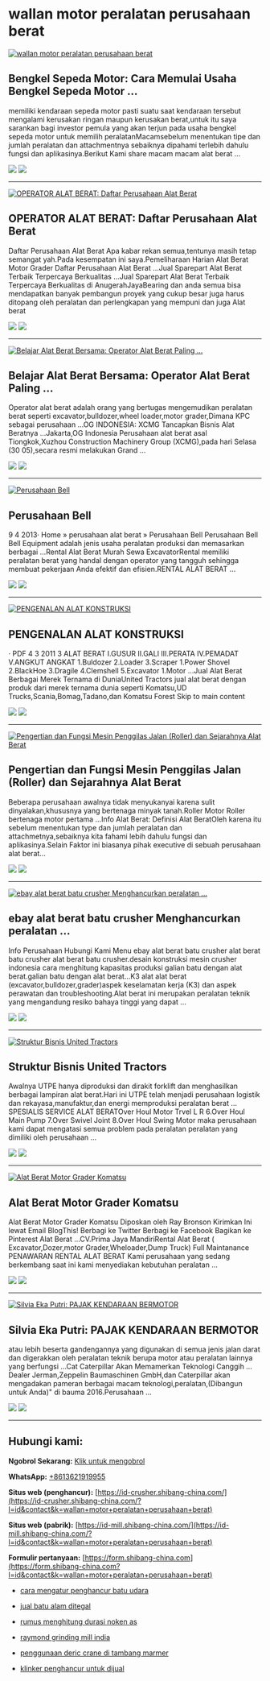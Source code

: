 # wallan motor peralatan perusahaan berat

<a href="https://swt.shibang-china.com/?l=id&img&k=wallan+motor+peralatan+perusahaan+berat" target="_blank">![wallan motor peralatan perusahaan berat](http://static.shibang-china.com/all-800x300/707.jpg)</a>

## Bengkel Sepeda Motor: Cara Memulai Usaha Bengkel Sepeda Motor …
memiliki kendaraan sepeda motor pasti suatu saat kendaraan tersebut mengalami kerusakan ringan maupun kerusakan berat,untuk itu saya sarankan bagi investor pemula yang akan terjun pada usaha bengkel sepeda motor untuk memilih peralatanMacamsebelum menentukan tipe dan jumlah peralatan dan attachmentnya sebaiknya dipahami terlebih dahulu fungsi dan aplikasinya.Berikut Kami share macam macam alat berat …


<a href="https://whatsapp.shibangsoft.com/WhatsApp.php" target="_blank" title="WhatsApp">![](http://static.shibang-china.com/icon/whatsapp.png)</a> <a href="https://swt.shibang-china.com/?l=id&icon&k=wallan+motor+peralatan+perusahaan+berat" target="_blank">![](http://static.shibang-china.com/icon/chat-id.png)</a>

---

<a href="https://swt.shibang-china.com/?l=id&img&k=wallan+motor+peralatan+perusahaan+berat" target="_blank">![OPERATOR ALAT BERAT: Daftar Perusahaan Alat Berat](http://static.shibang-china.com/all-800x300/644.jpg)</a>

## OPERATOR ALAT BERAT: Daftar Perusahaan Alat Berat
Daftar Perusahaan Alat Berat Apa kabar rekan semua,tentunya masih tetap semangat yah.Pada kesempatan ini saya.Pemeliharaan Harian Alat Berat Motor Grader Daftar Perusahaan Alat Berat …Jual Sparepart Alat Berat Terbaik Terpercaya Berkualitas …Jual Sparepart Alat Berat Terbaik Terpercaya Berkualitas di AnugerahJayaBearing dan anda semua bisa mendapatkan banyak pembangun proyek yang cukup besar juga harus ditopang oleh peralatan dan perlengkapan yang mempuni dan juga Alat berat


<a href="https://whatsapp.shibangsoft.com/WhatsApp.php" target="_blank" title="WhatsApp">![](http://static.shibang-china.com/icon/whatsapp.png)</a> <a href="https://swt.shibang-china.com/?l=id&icon&k=wallan+motor+peralatan+perusahaan+berat" target="_blank">![](http://static.shibang-china.com/icon/chat-id.png)</a>

---

<a href="https://swt.shibang-china.com/?l=id&img&k=wallan+motor+peralatan+perusahaan+berat" target="_blank">![Belajar Alat Berat Bersama: Operator Alat Berat Paling …](http://static.shibang-china.com/all-800x300/73.jpg)</a>

## Belajar Alat Berat Bersama: Operator Alat Berat Paling …
Operator alat berat adalah orang yang bertugas mengemudikan peralatan berat seperti excavator,bulldozer,wheel loader,motor grader,Dimana KPC sebagai perusahaan …OG INDONESIA: XCMG Tancapkan Bisnis Alat Beratnya …Jakarta,OG Indonesia Perusahaan alat berat asal Tiongkok,Xuzhou Construction Machinery Group (XCMG),pada hari Selasa (30 05),secara resmi melakukan Grand …


<a href="https://whatsapp.shibangsoft.com/WhatsApp.php" target="_blank" title="WhatsApp">![](http://static.shibang-china.com/icon/whatsapp.png)</a> <a href="https://swt.shibang-china.com/?l=id&icon&k=wallan+motor+peralatan+perusahaan+berat" target="_blank">![](http://static.shibang-china.com/icon/chat-id.png)</a>

---

<a href="https://swt.shibang-china.com/?l=id&img&k=wallan+motor+peralatan+perusahaan+berat" target="_blank">![Perusahaan Bell](http://static.shibang-china.com/all-800x300/714.jpg)</a>

## Perusahaan Bell
9 4 2013· Home » perusahaan alat berat » Perusahaan Bell Perusahaan Bell Bell Equipment adalah jenis usaha peralatan produksi dan memasarkan berbagai …Rental Alat Berat Murah Sewa ExcavatorRental memiliki peralatan berat yang handal dengan operator yang tangguh sehingga membuat pekerjaan Anda efektif dan efisien.RENTAL ALAT BERAT …


<a href="https://whatsapp.shibangsoft.com/WhatsApp.php" target="_blank" title="WhatsApp">![](http://static.shibang-china.com/icon/whatsapp.png)</a> <a href="https://swt.shibang-china.com/?l=id&icon&k=wallan+motor+peralatan+perusahaan+berat" target="_blank">![](http://static.shibang-china.com/icon/chat-id.png)</a>

---

<a href="https://swt.shibang-china.com/?l=id&img&k=wallan+motor+peralatan+perusahaan+berat" target="_blank">![PENGENALAN ALAT KONSTRUKSI](http://static.shibang-china.com/all-800x300/1462.jpg)</a>

## PENGENALAN ALAT KONSTRUKSI
· PDF 4 3 2011 3 ALAT BERAT I.GUSUR II.GALI III.PERATA IV.PEMADAT V.ANGKUT ANGKAT 1.Buldozer 2.Loader 3.Scraper 1.Power Shovel 2.BlackHoe 3.Dragile 4.Clemshell 5.Excavator 1.Motor …Jual Alat Berat Berbagai Merek Ternama di DuniaUnited Tractors jual alat berat dengan produk dari merek ternama dunia seperti Komatsu,UD Trucks,Scania,Bomag,Tadano,dan Komatsu Forest Skip to main content


<a href="https://whatsapp.shibangsoft.com/WhatsApp.php" target="_blank" title="WhatsApp">![](http://static.shibang-china.com/icon/whatsapp.png)</a> <a href="https://swt.shibang-china.com/?l=id&icon&k=wallan+motor+peralatan+perusahaan+berat" target="_blank">![](http://static.shibang-china.com/icon/chat-id.png)</a>

---

<a href="https://swt.shibang-china.com/?l=id&img&k=wallan+motor+peralatan+perusahaan+berat" target="_blank">![Pengertian dan Fungsi Mesin Penggilas Jalan (Roller) dan Sejarahnya Alat Berat](http://static.shibang-china.com/all-800x300/1081.jpg)</a>

## Pengertian dan Fungsi Mesin Penggilas Jalan (Roller) dan Sejarahnya Alat Berat
Beberapa perusahaan awalnya tidak menyukanyai karena sulit dinyalakan,khususnya yang bertenaga minyak tanah.Roller Motor Roller bertenaga motor pertama …Info Alat Berat: Definisi Alat BeratOleh karena itu sebelum menentukan type dan jumlah peralatan dan attachmetnya,sebaiknya kita fahami lebih dahulu fungsi dan aplikasinya.Selain Faktor ini biasanya pihak executive di sebuah perusahaan alat berat…


<a href="https://whatsapp.shibangsoft.com/WhatsApp.php" target="_blank" title="WhatsApp">![](http://static.shibang-china.com/icon/whatsapp.png)</a> <a href="https://swt.shibang-china.com/?l=id&icon&k=wallan+motor+peralatan+perusahaan+berat" target="_blank">![](http://static.shibang-china.com/icon/chat-id.png)</a>

---

<a href="https://swt.shibang-china.com/?l=id&img&k=wallan+motor+peralatan+perusahaan+berat" target="_blank">![ebay alat berat batu crusher Menghancurkan peralatan …](http://static.shibang-china.com/all-800x300/1336.jpg)</a>

## ebay alat berat batu crusher Menghancurkan peralatan …
Info Perusahaan Hubungi Kami Menu ebay alat berat batu crusher alat berat batu crusher alat berat batu crusher.desain konstruksi mesin crusher indonesia cara menghitung kapasitas produksi galian batu dengan alat berat.galian batu dengan alat berat…K3 alat alat berat (excavator,bulldozer,grader)aspek keselamatan kerja (K3) dan aspek perawatan dan troubleshooting.Alat berat ini merupakan peralatan teknik yang mengandung resiko bahaya tinggi yang dapat …


<a href="https://whatsapp.shibangsoft.com/WhatsApp.php" target="_blank" title="WhatsApp">![](http://static.shibang-china.com/icon/whatsapp.png)</a> <a href="https://swt.shibang-china.com/?l=id&icon&k=wallan+motor+peralatan+perusahaan+berat" target="_blank">![](http://static.shibang-china.com/icon/chat-id.png)</a>

---

<a href="https://swt.shibang-china.com/?l=id&img&k=wallan+motor+peralatan+perusahaan+berat" target="_blank">![Struktur Bisnis United Tractors](http://static.shibang-china.com/all-800x300/1247.jpg)</a>

## Struktur Bisnis United Tractors
Awalnya UTPE hanya diproduksi dan dirakit forklift dan menghasilkan berbagai lampiran alat berat.Hari ini UTPE telah menjadi perusahaan logistik dan rekayasa,manufaktur,dan energi memproduksi peralatan berat …SPESIALIS SERVICE ALAT BERATOver Houl Motor Trvel L R 6.Over Houl Main Pump 7.Over Swivel Joint 8.Over Houl Swing Motor maka perusahaan kami dapat mengatasi semua problem pada peralatan peralatan yang dimiliki oleh perusahaan …


<a href="https://whatsapp.shibangsoft.com/WhatsApp.php" target="_blank" title="WhatsApp">![](http://static.shibang-china.com/icon/whatsapp.png)</a> <a href="https://swt.shibang-china.com/?l=id&icon&k=wallan+motor+peralatan+perusahaan+berat" target="_blank">![](http://static.shibang-china.com/icon/chat-id.png)</a>

---

<a href="https://swt.shibang-china.com/?l=id&img&k=wallan+motor+peralatan+perusahaan+berat" target="_blank">![Alat Berat Motor Grader Komatsu](http://static.shibang-china.com/all-800x300/385.jpg)</a>

## Alat Berat Motor Grader Komatsu
Alat Berat Motor Grader Komatsu Diposkan oleh Ray Bronson Kirimkan Ini lewat Email BlogThis! Berbagi ke Twitter Berbagi ke Facebook Bagikan ke Pinterest Alat Berat …CV.Prima Jaya MandiriRental Alat Berat ( Excavator,Dozer,motor Grader,Wheloader,Dump Truck) Full Maintanance PENAWARAN RENTAL ALAT BERAT Kami perusahaan yang sedang berkembang saat ini kami menyediakan kebutuhan peralatan …


<a href="https://whatsapp.shibangsoft.com/WhatsApp.php" target="_blank" title="WhatsApp">![](http://static.shibang-china.com/icon/whatsapp.png)</a> <a href="https://swt.shibang-china.com/?l=id&icon&k=wallan+motor+peralatan+perusahaan+berat" target="_blank">![](http://static.shibang-china.com/icon/chat-id.png)</a>

---

<a href="https://swt.shibang-china.com/?l=id&img&k=wallan+motor+peralatan+perusahaan+berat" target="_blank">![Silvia Eka Putri: PAJAK KENDARAAN BERMOTOR](http://static.shibang-china.com/all-800x300/551.jpg)</a>

## Silvia Eka Putri: PAJAK KENDARAAN BERMOTOR
atau lebih beserta gandengannya yang digunakan di semua jenis jalan darat dan digerakkan oleh peralatan teknik berupa motor atau peralatan lainnya yang berfungsi …Cat Caterpillar Akan Memamerkan Teknologi Canggih …Dealer Jerman,Zeppelin Baumaschinen GmbH,dan Caterpillar akan mengadakan pameran berbagai macam teknologi,peralatan,(Dibangun untuk Anda)" di bauma 2016.Perusahaan …


<a href="https://whatsapp.shibangsoft.com/WhatsApp.php" target="_blank" title="WhatsApp">![](http://static.shibang-china.com/icon/whatsapp.png)</a> <a href="https://swt.shibang-china.com/?l=id&icon&k=wallan+motor+peralatan+perusahaan+berat" target="_blank">![](http://static.shibang-china.com/icon/chat-id.png)</a>

---
## Hubungi kami:

**Ngobrol Sekarang:** [Klik untuk mengobrol](https://swt.shibang-china.com?l=id&contact&k=wallan+motor+peralatan+perusahaan+berat)

**WhatsApp:**  [+8613621919955](https://whatsapp.shibangsoft.com/WhatsApp.php)

**Situs web (penghancur):** [https://id-crusher.shibang-china.com/](https://id-crusher.shibang-china.com/?l=id&contact&k=wallan+motor+peralatan+perusahaan+berat)

**Situs web (pabrik):** [https://id-mill.shibang-china.com/](https://id-mill.shibang-china.com/?l=id&contact&k=wallan+motor+peralatan+perusahaan+berat)

**Formulir pertanyaan:** [https://form.shibang-china.com](https://form.shibang-china.com?l=id&contact&k=wallan+motor+peralatan+perusahaan+berat)

* [cara mengatur penghancur batu udara](../39/cara%20mengatur%20penghancur%20batu%20udara.md)

* [jual batu alam ditegal](../34/jual%20batu%20alam%20ditegal.md)

* [rumus menghitung durasi noken as](../40/rumus%20menghitung%20durasi%20noken%20as.md)

* [raymond grinding mill india](../35/raymond%20grinding%20mill%20india.md)

* [penggunaan deric crane di tambang marmer](../39/penggunaan%20deric%20crane%20di%20tambang%20marmer.md)

* [klinker penghancur untuk dijual](../31/klinker%20penghancur%20untuk%20dijual.md)